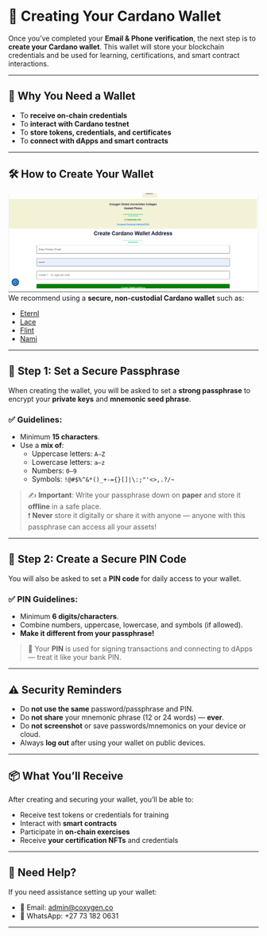 # 🔐 Creating Your Cardano Wallet

Once you’ve completed your **Email & Phone verification**, the next step is to **create your Cardano wallet**. This wallet will store your blockchain credentials and be used for learning, certifications, and smart contract interactions.

---

## 🪪 Why You Need a Wallet

- To **receive on-chain credentials**
- To **interact with Cardano testnet**
- To **store tokens, credentials, and certificates**
- To **connect with dApps and smart contracts**

---

## 🛠️ How to Create Your Wallet

![alt text](wallet.png)
We recommend using a **secure, non-custodial Cardano wallet** such as:

- [Eternl](https://eternl.io)
- [Lace](https://www.lace.io)
- [Flint](https://flint-wallet.com)
- [Nami](https://namiwallet.io)

---

## 🧾 Step 1: Set a Secure Passphrase

When creating the wallet, you will be asked to set a **strong passphrase** to encrypt your **private keys** and **mnemonic seed phrase**.

### ✅ Guidelines:

- Minimum **15 characters**.
- Use a **mix of**:
  - Uppercase letters: `A–Z`
  - Lowercase letters: `a–z`
  - Numbers: `0–9`
  - Symbols: `!@#$%^&*()_+-={}[]|\:;"'<>,.?/~`

> ✍️ **Important**: Write your passphrase down on **paper** and store it **offline** in a safe place.  
> ❗ **Never** store it digitally or share it with anyone — anyone with this passphrase can access all your assets!

---

## 🔐 Step 2: Create a Secure PIN Code

You will also be asked to set a **PIN code** for daily access to your wallet.

### ✅ PIN Guidelines:

- Minimum **6 digits/characters**.
- Combine numbers, uppercase, lowercase, and symbols (if allowed).
- **Make it different from your passphrase!**

> 🔑 Your **PIN** is used for signing transactions and connecting to dApps — treat it like your bank PIN.

---

## ⚠️ Security Reminders

- Do **not use the same** password/passphrase and PIN.
- Do **not share** your mnemonic phrase (12 or 24 words) — **ever**.
- Do **not screenshot** or save passwords/mnemonics on your device or cloud.
- Always **log out** after using your wallet on public devices.

---

## 📦 What You’ll Receive

After creating and securing your wallet, you’ll be able to:

- Receive test tokens or credentials for training
- Interact with **smart contracts**
- Participate in **on-chain exercises**
- Receive **your certification NFTs** and credentials

---

## 💬 Need Help?

If you need assistance setting up your wallet:

- 📧 Email: [admin@coxygen.co](mailto:admin@coxygen.co)
- 📱 WhatsApp: +27 73 182 0631

---


